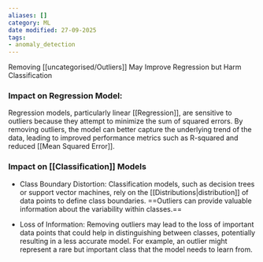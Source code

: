 ```yaml
---
aliases: []
category: ML
date modified: 27-09-2025
tags:
- anomaly_detection
---
```

Removing [[uncategorised/Outliers]] May Improve Regression but Harm Classification

### Impact on Regression Model:

Regression models, particularly linear [[Regression]], are sensitive to outliers because they attempt to minimize the sum of squared errors. By removing outliers, the model can better capture the underlying trend of the data, leading to improved performance metrics such as R-squared and reduced [[Mean Squared Error]].

### Impact on [[Classification]] Models

- Class Boundary Distortion: Classification models, such as decision trees or support vector machines, rely on the [[Distributions|distribution]] of data points to define class boundaries. ==Outliers can provide valuable information about the variability within classes.==

- Loss of Information: Removing outliers may lead to the loss of important data points that could help in distinguishing between classes, potentially resulting in a less accurate model. For example, an outlier might represent a rare but important class that the model needs to learn from.